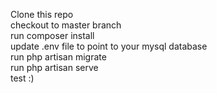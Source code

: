 Clone this repo <br/>
checkout to master branch <br/>
run composer install <br/>
update .env file to point to your mysql database <br/>
run php artisan migrate <br/>
run php artisan serve<br/>
test :)
